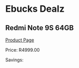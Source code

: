 
# Ebucks Dealz
## Redmi Note 9S 64GB
[Product Page](https://www.ebucks.com/web/shop/productSelected.do?prodId=925153846&catId=714946558)

Price: R4999.00

Savings: 


	